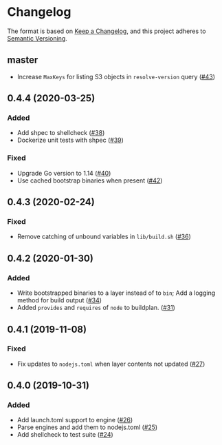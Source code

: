 # Changelog
The format is based on [Keep a Changelog](https://keepachangelog.com/en/1.0.0/),
and this project adheres to [Semantic Versioning](https://semver.org/spec/v2.0.0.html).

## master
- Increase `MaxKeys` for listing S3 objects in `resolve-version` query ([#43](https://github.com/heroku/nodejs-engine-buildpack/pull/43))

## 0.4.4 (2020-03-25)
### Added
- Add shpec to shellcheck ([#38](https://github.com/heroku/nodejs-engine-buildpack/pull/38))
- Dockerize unit tests with shpec ([#39](https://github.com/heroku/nodejs-engine-buildpack/pull/39))

### Fixed
- Upgrade Go version to 1.14 ([#40](https://github.com/heroku/nodejs-engine-buildpack/pull/40))
- Use cached bootstrap binaries when present ([#42](https://github.com/heroku/nodejs-engine-buildpack/pull/42))

## 0.4.3 (2020-02-24)
### Fixed
- Remove catching of unbound variables in `lib/build.sh` ([#36](https://github.com/heroku/nodejs-engine-buildpack/pull/36))

## 0.4.2 (2020-01-30)
### Added
- Write bootstrapped binaries to a layer instead of to `bin`; Add a logging method for build output ([#34](https://github.com/heroku/nodejs-engine-buildpack/pull/34))
- Added `provides` and `requires` of `node` to buildplan. ([#31](https://github.com/heroku/nodejs-engine-buildpack/pull/31))

## 0.4.1 (2019-11-08)
### Fixed
- Fix updates to `nodejs.toml` when layer contents not updated ([#27](https://github.com/heroku/nodejs-engine-buildpack/pull/27))

## 0.4.0 (2019-10-31)
### Added
- Add launch.toml support to engine ([#26](https://github.com/heroku/nodejs-engine-buildpack/pull/26))
- Parse engines and add them to nodejs.toml ([#25](https://github.com/heroku/nodejs-engine-buildpack/pull/25))
- Add shellcheck to test suite ([#24](https://github.com/heroku/nodejs-engine-buildpack/pull/24))
